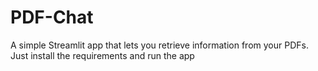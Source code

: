 # PDF-Chat
A simple Streamlit app that lets you retrieve information from your PDFs.
Just install the requirements and run the app
